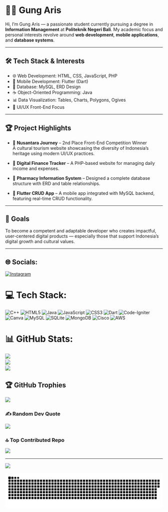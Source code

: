 # 👨‍💻 Gung Aris

Hi, I’m Gung Aris — a passionate student currently pursuing a degree in **Information Management** at **Politeknik Negeri Bali**. My academic focus and personal interests revolve around **web development**, **mobile applications**, and **database systems**.

---

## 🛠 Tech Stack & Interests

- 🌐 Web Development: HTML, CSS, JavaScript, PHP  
- 📱 Mobile Development: Flutter (Dart)  
- 💾 Database: MySQL, ERD Design  
- ☕ Object-Oriented Programming: Java  
- 📊 Data Visualization: Tables, Charts, Polygons, Ogives  
- 🎨 UI/UX Front-End Focus

---

## 🏆 Project Highlights

- 🥈 **Nusantara Journey** – 2nd Place Front-End Competition Winner  
  A cultural tourism website showcasing the diversity of Indonesia’s heritage using modern UI/UX practices.

- 💼 **Digital Finance Tracker** – A PHP-based website for managing daily income and expenses.

- 💊 **Pharmacy Information System** – Designed a complete database structure with ERD and table relationships.

- 📱 **Flutter CRUD App** – A mobile app integrated with MySQL backend, featuring real-time CRUD functionality.

---

## 🎯 Goals

To become a competent and adaptable developer who creates impactful, user-centered digital products — especially those that support Indonesia’s digital growth and cultural values.

---


## 🌐 Socials:
[![Instagram](https://img.shields.io/badge/Instagram-%23E4405F.svg?logo=Instagram&logoColor=white)](https://instagram.com/agungarss) 

# 💻 Tech Stack:
![C++](https://img.shields.io/badge/c++-%2300599C.svg?style=for-the-badge&logo=c%2B%2B&logoColor=white) ![HTML5](https://img.shields.io/badge/html5-%23E34F26.svg?style=for-the-badge&logo=html5&logoColor=white) ![Java](https://img.shields.io/badge/java-%23ED8B00.svg?style=for-the-badge&logo=openjdk&logoColor=white) ![JavaScript](https://img.shields.io/badge/javascript-%23323330.svg?style=for-the-badge&logo=javascript&logoColor=%23F7DF1E) ![CSS3](https://img.shields.io/badge/css3-%231572B6.svg?style=for-the-badge&logo=css3&logoColor=white) ![Dart](https://img.shields.io/badge/dart-%230175C2.svg?style=for-the-badge&logo=dart&logoColor=white) ![Code-Igniter](https://img.shields.io/badge/CodeIgniter-%23EF4223.svg?style=for-the-badge&logo=codeIgniter&logoColor=white) ![Canva](https://img.shields.io/badge/Canva-%2300C4CC.svg?style=for-the-badge&logo=Canva&logoColor=white) ![MySQL](https://img.shields.io/badge/mysql-4479A1.svg?style=for-the-badge&logo=mysql&logoColor=white) ![SQLite](https://img.shields.io/badge/sqlite-%2307405e.svg?style=for-the-badge&logo=sqlite&logoColor=white) ![MongoDB](https://img.shields.io/badge/MongoDB-%234ea94b.svg?style=for-the-badge&logo=mongodb&logoColor=white) ![Cisco](https://img.shields.io/badge/cisco-%23049fd9.svg?style=for-the-badge&logo=cisco&logoColor=black) ![AWS](https://img.shields.io/badge/AWS-%23FF9900.svg?style=for-the-badge&logo=amazon-aws&logoColor=white)
# 📊 GitHub Stats:
![](https://github-readme-stats.vercel.app/api?username=agungarss&theme=transparent&hide_border=false&include_all_commits=true&count_private=true)<br/>
![](https://nirzak-streak-stats.vercel.app/?user=agungarss&theme=transparent&hide_border=false)<br/>
![](https://github-readme-stats.vercel.app/api/top-langs/?username=agungarss&theme=transparent&hide_border=false&include_all_commits=true&count_private=true&layout=compact)

## 🏆 GitHub Trophies
![](https://github-profile-trophy.vercel.app/?username=agungarss&theme=synthwave&no-frame=false&no-bg=true&margin-w=4)

### ✍️ Random Dev Quote
![](https://quotes-github-readme.vercel.app/api?type=horizontal&theme=tokyonight)

### 🔝 Top Contributed Repo
![](https://github-contributor-stats.vercel.app/api?username=agungarss&limit=5&theme=dark&combine_all_yearly_contributions=true)

---
[![](https://visitcount.itsvg.in/api?id=agungarss&icon=4&color=4)](https://visitcount.itsvg.in)

<!-- Proudly created with GPRM ( https://gprm.itsvg.in ) -->

![snake gif](https://github.com/agungarss/agungarss/blob/output/github-snake-dark.svg)
